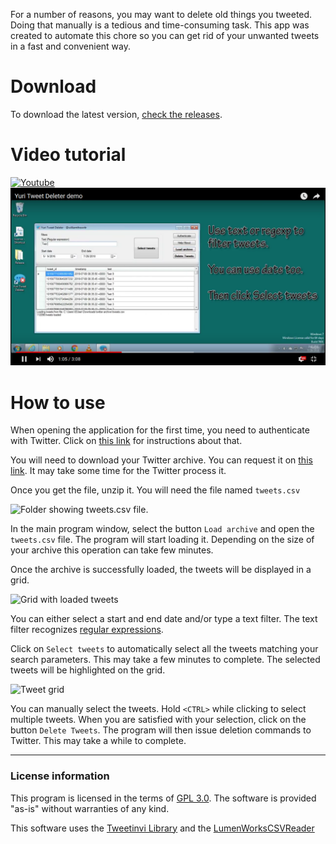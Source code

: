 For a number of reasons, you may want to delete old things you tweeted. Doing that manually is a tedious and time-consuming task. This app was created to automate this chore so you can get rid of your unwanted tweets in a fast and convenient way.

# Download

To download the latest version, [check the releases](https://github.com/fellipec/YuriTweetDeleter/releases).

# Video tutorial

[![Youtube](https://www.youtube.com/yt/img/logo_1x.png)](https://www.youtube.com/watch?v=YV0OdgZf8lM)
[![Tutorial](images/youtube.png)](https://www.youtube.com/watch?v=YV0OdgZf8lM)

# How to use

When opening the application for the first time, you need to authenticate with Twitter. Click on [this link](auth.md) for instructions about that.

You will need to download your Twitter archive. You can request it on [this link](https://twitter.com/settings/account). It may take some time for the Twitter process it.

Once you get the file, unzip it. You will need the file named `tweets.csv`

![Folder showing tweets.csv file.](https://i.imgur.com/2aXcUAA.png)

In the main program window, select the button `Load archive` and open the `tweets.csv` file. The program will start loading it. Depending on the size of your archive this operation can take few minutes.

Once the archive is successfully loaded, the tweets will be displayed in a grid.

![Grid with loaded tweets](https://i.imgur.com/BkoxWnp.png)

You can either select a start and end date and/or type a text filter. The text filter recognizes [regular expressions](https://en.wikipedia.org/wiki/Regular_expression). 

Click on `Select tweets` to automatically select all the tweets matching your search parameters. This may take a few minutes to complete. The selected tweets will be highlighted on the grid.

![Tweet grid](https://i.imgur.com/fBexzLT.png)

You can manually select the tweets. Hold `<CTRL>` while clicking to select multiple tweets. When you are satisfied with your selection, click on the button `Delete Tweets`. The program will then issue deletion commands to Twitter. This may take a while to complete. 


***

### License information

This program is licensed in the terms of [GPL 3.0](https://www.gnu.org/licenses/gpl-3.0.en.html). The software is provided "as-is" without warranties of any kind.

This software uses the [Tweetinvi Library](https://github.com/linvi/tweetinvi) and the [LumenWorksCSVReader](https://github.com/phatcher/CsvReader)
